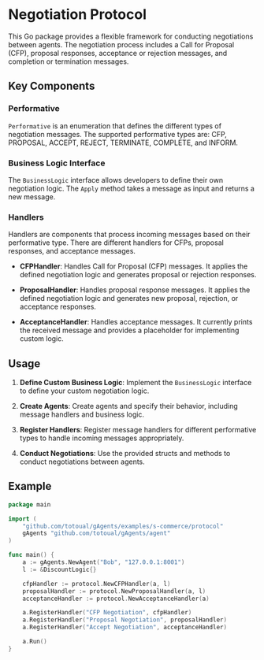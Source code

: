 # Negotiation Protocol

This Go package provides a flexible framework for conducting negotiations between agents. The negotiation process includes a Call for Proposal (CFP), proposal responses, acceptance or rejection messages, and completion or termination messages.

## Key Components

### Performative

`Performative` is an enumeration that defines the different types of negotiation messages. The supported performative types are: CFP, PROPOSAL, ACCEPT, REJECT, TERMINATE, COMPLETE, and INFORM.

### Business Logic Interface

The `BusinessLogic` interface allows developers to define their own negotiation logic. The `Apply` method takes a message as input and returns a new message.

### Handlers

Handlers are components that process incoming messages based on their performative type. There are different handlers for CFPs, proposal responses, and acceptance messages.

- **CFPHandler**: Handles Call for Proposal (CFP) messages. It applies the defined negotiation logic and generates proposal or rejection responses.

- **ProposalHandler**: Handles proposal response messages. It applies the defined negotiation logic and generates new proposal, rejection, or acceptance responses.

- **AcceptanceHandler**: Handles acceptance messages. It currently prints the received message and provides a placeholder for implementing custom logic.

## Usage

1. **Define Custom Business Logic**: Implement the `BusinessLogic` interface to define your custom negotiation logic.

2. **Create Agents**: Create agents and specify their behavior, including message handlers and business logic.

3. **Register Handlers**: Register message handlers for different performative types to handle incoming messages appropriately.

4. **Conduct Negotiations**: Use the provided structs and methods to conduct negotiations between agents.

## Example

```go
package main

import (
    "github.com/totoual/gAgents/examples/s-commerce/protocol"
    gAgents "github.com/totoual/gAgents/agent"
)

func main() {
    a := gAgents.NewAgent("Bob", "127.0.0.1:8001")
    l := &DiscountLogic{}

    cfpHandler := protocol.NewCFPHandler(a, l)
    proposalHandler := protocol.NewProposalHandler(a, l)
    acceptanceHandler := protocol.NewAcceptanceHandler(a)

    a.RegisterHandler("CFP Negotiation", cfpHandler)
    a.RegisterHandler("Proposal Negotiation", proposalHandler)
    a.RegisterHandler("Accept Negotiation", acceptanceHandler)

    a.Run()
}
```